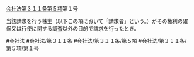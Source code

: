 [会社法第３１１条第５項](会社法＿＿＿＿第３１１条第５項)第１号

当該請求を行う株主（以下この項において「請求者」という。）がその権利の確保又は行使に関する調査以外の目的で請求を行ったとき。


#会社法
#会社法/第３１１条
#会社法/第３１１条/第５項
#会社法/第３１１条/第５項/第１号
